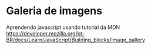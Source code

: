 # Galeria de imagens
Aprendendo javascript usando tutorial da MDN https://developer.mozilla.org/pt-BR/docs/Learn/JavaScript/Building_blocks/Image_gallery